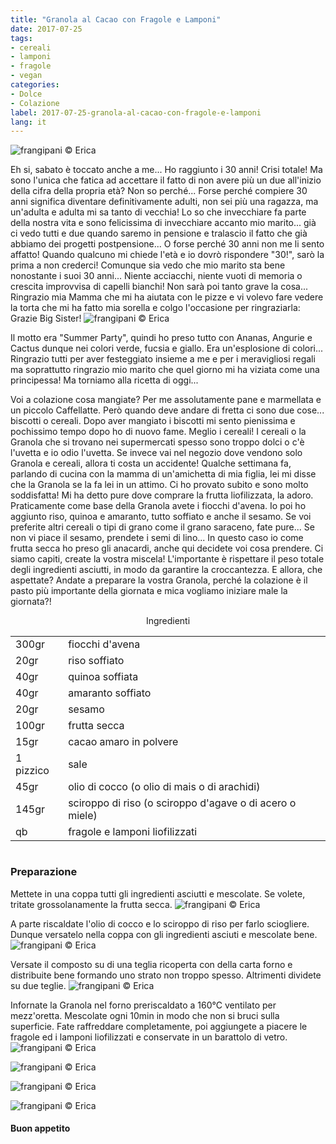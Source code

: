 ```yaml
---
title: "Granola al Cacao con Fragole e Lamponi"
date: 2017-07-25
tags:
- cereali
- lamponi 
- fragole 
- vegan 
categories:
- Dolce
- Colazione 
label: 2017-07-25-granola-al-cacao-con-fragole-e-lamponi
lang: it 
---
```

![](header.jpg "frangipani © Erica")

Eh si, sabato è toccato anche a me... Ho raggiunto i 30 anni! Crisi totale! Ma sono l'unica che fatica ad accettare il fatto di non avere più un due all'inizio della cifra della propria età? Non so perché... Forse perché compiere 30 anni significa diventare definitivamente adulti, non sei più una ragazza, ma un'adulta e adulta mi sa tanto di vecchia! Lo so che invecchiare fa parte della nostra vita e sono felicissima di invecchiare accanto mio marito... già ci vedo tutti e due quando saremo in pensione e tralascio il fatto che già abbiamo dei progetti postpensione... O forse perché 30 anni non me li sento affatto! Quando qualcuno mi chiede l'età e io dovrò rispondere "30!", sarò la prima a non crederci! Comunque sia vedo che mio marito sta bene nonostante i suoi 30 anni... Niente acciacchi, niente vuoti di memoria o crescita improvvisa di capelli bianchi! Non sarà poi tanto grave la cosa... Ringrazio mia Mamma che mi ha aiutata con le pizze e vi volevo fare vedere la torta che mi ha fatto mia sorella e colgo l'occasione per ringraziarla: Grazie Big Sister!
![](torta.jpg "frangipani © Erica")

Il motto era "Summer Party", quindi ho preso tutto con Ananas, Angurie e Cactus dunque nei colori verde, fucsia e giallo. Era un'esplosione di colori... Ringrazio tutti per aver festeggiato insieme a me e per i meravigliosi regali ma soprattutto ringrazio mio marito che quel giorno mi ha viziata come una principessa! Ma torniamo alla ricetta di oggi...

Voi a colazione cosa mangiate? Per me assolutamente pane e marmellata e un piccolo Caffellatte. Però quando deve andare di fretta ci sono due cose... biscotti o cereali. Dopo aver mangiato i biscotti mi sento pienissima e pochissimo tempo dopo ho di nuovo fame. Meglio i cereali! I cereali o la Granola che si trovano nei supermercati spesso sono troppo dolci o c'è l'uvetta e io odio l'uvetta. Se invece vai nel negozio dove vendono solo Granola e cereali, allora ti costa un accidente! Qualche settimana fa, parlando di cucina con la mamma di un'amichetta di mia figlia, lei mi disse che la Granola se la fa lei in un attimo. Ci ho provato subito e sono molto soddisfatta! Mi ha detto pure dove comprare la frutta liofilizzata, la adoro. Praticamente come base della Granola avete i fiocchi d'avena. Io poi ho aggiunto riso, quinoa e amaranto, tutto soffiato e anche il sesamo. Se voi preferite altri cereali o tipi di grano come il grano saraceno, fate pure... Se non vi piace il sesamo, prendete i semi di lino... In questo caso io come frutta secca ho preso gli anacardi, anche qui decidete voi cosa prendere. Ci siamo capiti, create la vostra miscela! L'importante è rispettare il peso totale degli ingredienti asciutti, in modo da garantire la croccantezza.
E allora, che aspettate? Andate a preparare la vostra Granola, perché la colazione è il pasto più importante della giornata e mica vogliamo iniziare male la giornata?!

<div id="wrapper" style="text-align: center">
  <div id="yourdiv" style="display: inline-block;">
    <div class="ingredients">
      <div class="ingredients-title">Ingredienti</div>
           <table>
        <tbody>
          <tr>
            <td>300gr</td>
            <td>fiocchi d'avena</td>
          </tr>
          <tr>
            <td>20gr</td>
            <td>riso soffiato</td>
          </tr>
          <tr>
            <td>40gr</td>
            <td>quinoa soffiata</td>
          </tr>
          <tr>
            <td>40gr</td>
            <td>amaranto soffiato</td>
          </tr>
          <tr>
            <td>20gr</td>
            <td>sesamo</td>
          </tr>
          <tr>
            <td>100gr</td>
            <td>frutta secca</td>
           </tr>
          <tr>
            <td>15gr</td>
            <td>cacao amaro in polvere</td>
          </tr>
          <tr>
            <td>1 pizzico</td>
            <td>sale</td>
          </tr>
          <tr>
            <td>45gr</td>
            <td>olio di cocco (o olio di mais o di arachidi)</td>
          </tr>
          <tr>
            <td>145gr</td>
            <td>sciroppo di riso (o sciroppo d'agave o di acero o miele)</td>
          </tr>
          <tr>
            <td>qb</td>
            <td>fragole e lamponi liofilizzati</td>
          </tr>
        </tbody>
      </table>
    </div>
  </div>
</div>


<h3>
  <font color="grey">
    <i class="fa-solid fa-gears"></i>
  </font> Preparazione
</h3>

Mettete in una coppa tutti gli ingredienti asciutti e mescolate. Se volete, tritate grossolanamente la frutta secca.
![](asciutti.jpg "frangipani © Erica")

A parte riscaldate l'olio di cocco e lo sciroppo di riso per farlo sciogliere. Dunque versatelo nella coppa con gli ingredienti asciuti e mescolate bene.
![](composto.jpg "frangipani © Erica")

Versate il composto su di una teglia ricoperta con della carta forno e distribuite bene formando uno strato non troppo spesso. Altrimenti dividete su due teglie.
![](teglia.jpg "frangipani © Erica")

Infornate la Granola nel forno preriscaldato a 160°C ventilato per mezz'oretta. Mescolate ogni 10min in modo che non si bruci sulla superficie. Fate raffreddare completamente, poi aggiungete a piacere le fragole ed i lamponi liofilizzati e conservate in un barattolo di vetro.
![](risultato1.jpg "frangipani © Erica")

![](risultato2.jpg "frangipani © Erica")

![](risultato3.jpg "frangipani © Erica")

![](risultato4.jpg "frangipani © Erica")

<h4>Buon appetito
  <font color="red">
    <i class="fa-regular fa-face-smile"></i>
  </font>
</h4>